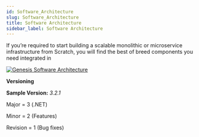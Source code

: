 ```yaml
---
id: Software_Architecture
slug: Software_Architecture
title: Software Architecture
sidebar_label: Software Architecture
---
```


If you’re required to start building a scalable monolithic or microservice infrastructure from Scratch, you will find the best of breed components you need integrated in

[![Genesis Software Architecture](https://netcoregenesis.com/images/documentation/Software_Architecture.png)](https://netcoregenesis.com/images/documentation/genesis_architecture.png)

**Versioning**

**Sample Version:** *3.2.1*

Major = 3 (.NET)

Minor = 2 (Features)

Revision = 1 (Bug fixes)
